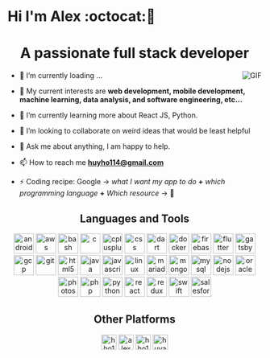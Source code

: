 # Hi I'm Alex :octocat::rocket: 

<h1 align="center">A passionate full stack developer</h1>

<p align="left">
  
<img align="right" alt="GIF" src="https://i.pinimg.com/originals/e4/26/70/e426702edf874b181aced1e2fa5c6cde.gif" />

- 🔭 I’m currently loading ...

- 🤔 My current interests are **web development, mobile development, machine learning, data analysis, and software engineering, etc...**

- 🌱 I’m currently learning more about React JS, Python.

- 👯 I’m looking to collaborate on weird ideas that would be least helpful

- 💬 Ask me about anything, I am happy to help.

- 📫 How to reach me **huyho114@gmail.com**

- ⚡ Coding recipe: Google -> *what I want my app to do* **+** *which programming language* **+** *Which resource* -> 🤩

</p>

<h2 align="center">Languages and Tools</h1>

<p align="center"><img src="https://cdn1.iconfinder.com/data/icons/logotypes/32/android-512.png" alt="android" width="40" height="40"/> <img src="https://upload.wikimedia.org/wikipedia/commons/thumb/5/5c/AWS_Simple_Icons_AWS_Cloud.svg/1024px-AWS_Simple_Icons_AWS_Cloud.svg.png" alt="aws" width="40" height="40"/> <img src="https://icons.iconarchive.com/icons/paomedia/small-n-flat/1024/terminal-icon.png" alt="bash" width="40" height="40"/> <img src="https://cdn.iconscout.com/icon/free/png-512/c-programming-569564.png" alt="c" width="40" height="40"/> <img src="https://cdn.iconscout.com/icon/free/png-512/c-plus-569563.png" alt="cplusplus" width="40" height="40"/> <img src="https://cdn4.iconfinder.com/data/icons/iconsimple-programming/512/css-512.png" alt="css" width="40" height="40"/> <img src="https://www.vectorlogo.zone/logos/dartlang/dartlang-icon.svg" alt="dart" width="40" height="40"/> <img src="https://www.docker.com/sites/default/files/d8/2019-07/Moby-logo.png" alt="docker" width="40" height="40"/> <img src="https://www.vectorlogo.zone/logos/firebase/firebase-icon.svg" alt="firebase" width="40" height="40"/> <img src="https://www.vectorlogo.zone/logos/flutterio/flutterio-icon.svg" alt="flutter" width="40" height="40"/> <img src="https://www.vectorlogo.zone/logos/gatsbyjs/gatsbyjs-icon.svg" alt="gatsby" width="40" height="40"/> <img src="https://www.vectorlogo.zone/logos/google_cloud/google_cloud-icon.svg" alt="gcp" width="40" height="40"/> <img src="https://www.vectorlogo.zone/logos/git-scm/git-scm-icon.svg" alt="git" width="40" height="40"/> <img src="https://www.w3.org/html/logo/downloads/HTML5_Logo_512.png" alt="html5" width="40" height="40"/> <img src="https://upload.wikimedia.org/wikipedia/en/thumb/3/30/Java_programming_language_logo.svg/1200px-Java_programming_language_logo.svg.png" alt="java" width="40" height="40"/> <img src="https://cdn.icon-icons.com/icons2/2108/PNG/512/javascript_icon_130900.png" alt="javascript" width="40" height="40"/> <img src="https://cdn.iconscout.com/icon/free/png-512/linux-17-570099.png" alt="linux" width="40" height="40"/> <img src="https://mariadb.com/wp-content/uploads/2019/11/mariadb-logo-vert_blue-transparent.png" alt="mariadb" width="40" height="40"/> <img src="https://cdn.iconscout.com/icon/free/png-512/mongodb-3-1175138.png" alt="mongodb" width="40" height="40"/> <img src="https://cdn.iconscout.com/icon/free/png-512/mysql-19-1174939.png" alt="mysql" width="40" height="40"/> <img src="https://cdn.freebiesupply.com/logos/thumbs/2x/nodejs-1-logo.png" alt="nodejs" width="40" height="40"/> <img src="https://cdn4.iconfinder.com/data/icons/flat-brand-logo-2/512/oracle-512.png" alt="oracle" width="40" height="40"/> <img src="https://upload.wikimedia.org/wikipedia/commons/thumb/a/af/Adobe_Photoshop_CC_icon.svg/788px-Adobe_Photoshop_CC_icon.svg.png" alt="photoshop" width="40" height="40"/> <img src="https://iconarchive.com/download/i105644/papirus-team/papirus-apps/github-bartzaalberg-php-tester.ico" alt="php" width="40" height="40"/> <img src="https://cdn3.iconfinder.com/data/icons/logos-and-brands-adobe/512/267_Python-512.png" alt="python" width="40" height="40"/> <img src="https://cdn.worldvectorlogo.com/logos/react.svg" alt="react" width="40" height="40"/> <img src="https://cdn.iconscout.com/icon/free/png-512/redux-283024.png" alt="redux" width="40" height="40"/> <img src="https://cdn4.iconfinder.com/data/icons/logos-3/504/Swift-2-512.png" alt="swift" width="40" height="40"/> <img src="https://cdn.iconscout.com/icon/free/png-512/salesforce-3-569548.png" alt="salesforce" width="40" height="40"/></p>




 <h2 align="center">Other Platforms</h1>
 <p align="center">
 <a href="https://gitlab.com/hho114" target="blank"><img align="center" src="https://upload.wikimedia.org/wikipedia/commons/thumb/1/18/GitLab_Logo.svg/1200px-GitLab_Logo.svg.png" alt="hho114" height="30" width="30" /></a>
<a href="https://twitter.com/alexho114" target="blank"><img align="center" src="https://www.lter-europe.net/document-archive/image-gallery/albums/logos/TwitterLogo_55acee.png/image" alt="alexho114" height="30" width="30" /></a>
<a href="https://linkedin.com/in/hho114" target="blank"><img align="center" src="https://nepa.com/wp-content/uploads/2017/09/linkedin-logo.png" alt="hho114" height="30" width="30" /></a>
<a href="https://www.youtube.com/c/huyalexho" target="blank"><img align="center" src="https://cdn1.iconfinder.com/data/icons/logotypes/32/youtube-512.png" alt="huyalexho" height="30" width="30" /></a>
</p>
